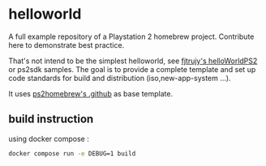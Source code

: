 # helloworld

A full example repository of a Playstation 2 homebrew project.
Contribute here to demonstrate best practice.

That's not intend to be the simplest helloworld, see [fjtrujy's
helloWorldPS2](https://github.com/fjtrujy/helloWorldPS2) or ps2sdk samples.
The goal is to provide a complete template and set up code standards for build
and distribution (iso,new-app-system ...).

It uses [ps2homebrew's .github](https://github.com/ps2homebrew/.github) as base template.

## build instruction

using docker compose :

```sh
docker compose run -e DEBUG=1 build
```
